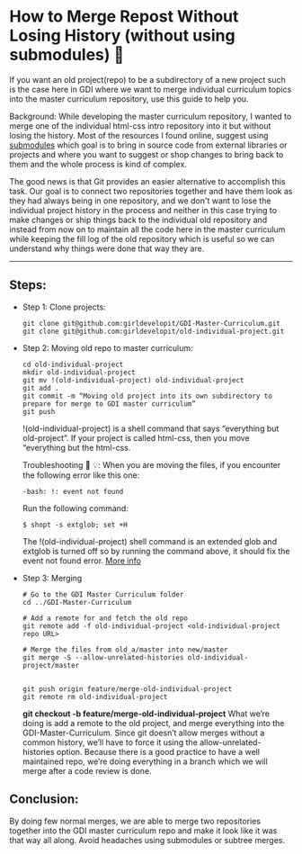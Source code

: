 # How to Merge Repost Without Losing History (without using submodules) :blue_book:
If you want an old project(repo) to be a subdirectory of a new project  such is the case here in GDI where we want to merge individual curriculum topics into the master curriculum repository, use this guide to help you.

Background:
While developing the master curriculum repository, I wanted to merge one of the individual html-css intro repository into it but without losing the history. Most of the resources I found online, suggest using [submodules](https://stackoverflow.com/questions/1425892/how-do-you-merge-two-git-repositories) which goal is to bring in source code from external libraries or projects and where you want to suggest or shop changes to bring back to them and the whole process is kind of complex.

The good news is that Git provides an easier alternative to accomplish this task. Our goal is to connect two repositories together and have them look as they had always being in one repository, and we don't want to lose the individual project history in the process and neither in this case trying to make changes or ship things back to the individual old repository and instead from now on to maintain all the code here in the master curriculum while keeping the fill log of the old repository which is useful so we can understand why things were done that way they are.

---

## Steps:
* Step 1: Clone projects:
    ```
  git clone git@github.com:girldevelopit/GDI-Master-Curriculum.git
  git clone git@github.com:girldevelopit/old-individual-project.git
  ```

* Step 2: Moving old repo to master curriculum:
  ```
  cd old-individual-project
  mkdir old-individual-project
  git mv !(old-individual-project) old-individual-project
  git add .
  git commit -m “Moving old project into its own subdirectory to prepare for merge to GDI master curriculum”
  git push
  ```
  !(old-individual-project) is a shell command that says “everything but old-project”. If your project is called html-css, then you move “everything but the html-css.

  Troubleshooting :information_desk_person: :bulb:: When you are moving the files, if you encounter the following error like this one:
  ```
  -bash: !: event not found
  ```
  Run the following command:
  ```
  $ shopt -s extglob; set +H
  ```
  The !(old-individual-project) shell command is an extended glob and extglob is turned off so by running the command above, it should fix the event not found error.  [More info](https://askubuntu.com/questions/798749/bash-event-not-found)

* Step 3: Merging
  ```
  # Go to the GDI Master Curriculum folder
  cd ../GDI-Master-Curriculum

  # Add a remote for and fetch the old repo
  git remote add -f old-individual-project <old-individual-project repo URL>

  # Merge the files from old_a/master into new/master
  git merge -S --allow-unrelated-histories old-individual-project/master


  git push origin feature/merge-old-individual-project
  git remote rm old-individual-project
  ```


  **git checkout -b feature/merge-old-individual-project**
  What we’re doing is add a remote to the old project, and merge everything into the GDI-Master-Curriculum. Since git doesn’t allow merges without a common history, we’ll have to force it using the allow-unrelated-histories option. Because there is a good practice to have a well maintained repo, we’re doing everything in a branch which we will merge after a code review is done.

## Conclusion:
By doing few normal merges, we are able to merge two repositories together into the GDI master curriculum repo and make it look like it was that way all along.  Avoid headaches using submodules or subtree merges.
